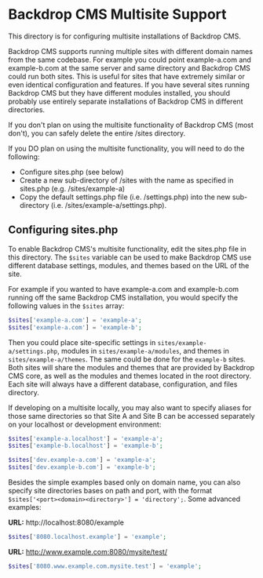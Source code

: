 Backdrop CMS Multisite Support
==============================

This directory is for configuring multisite installations of Backdrop CMS.

Backdrop CMS supports running multiple sites with different domain names from
the same codebase. For example you could point example-a.com and example-b.com
at the same server and same directory and Backdrop CMS could run both sites.
This is useful for sites that have extremely similar or even identical
configuration and features. If you have several sites running Backdrop CMS but
they have different modules installed, you should probably use entirely separate
installations of Backdrop CMS in different directories.

If you don't plan on using the multisite functionality of Backdrop CMS (most
don't), you can safely delete the entire /sites directory.

If you DO plan on using the multisite functionality, you will need to do the
following:

- Configure sites.php (see below)
- Create a new sub-directory of /sites with the name as specified in sites.php
  (e.g. /sites/example-a)
- Copy the default settings.php file (i.e. /settings.php) into the new
  sub-directory (i.e. /sites/example-a/settings.php).

Configuring sites.php
---------------------

To enable Backdrop CMS's multisite functionality, edit the sites.php file in
this directory. The `$sites` variable can be used to make Backdrop CMS use
different database settings, modules, and themes based on the URL of the site.

For example if you wanted to have example-a.com and example-b.com running off
the same Backdrop CMS installation, you would specify the following values in
the `$sites` array:

```php
$sites['example-a.com'] = 'example-a';
$sites['example-a.com'] = 'example-b';
```

Then you could place site-specific settings in `sites/example-a/settings.php`,
modules in `sites/example-a/modules`, and themes in `sites/example-a/themes`.
The same could be done for the `example-b` sites. Both sites will share the
modules and themes that are provided by Backdrop CMS core, as well as the
modules and themes located in the root directory. Each site will always have
a different database, configuration, and files directory.

If developing on a multisite locally, you may also want to specify aliases for
those same directories so that Site A and Site B can be accessed separately on
your localhost or development environment:

```php
$sites['example-a.localhost'] = 'example-a';
$sites['example-b.localhost'] = 'example-b';

$sites['dev.example-a.com'] = 'example-a';
$sites['dev.example-b.com'] = 'example-b';
```

Besides the simple examples based only on domain name, you can also specify site
directories bases on path and port, with the format
`$sites['<port><domain><directory>'] = 'directory';`. Some advanced examples:

**URL:** http://localhost:8080/example
```php
$sites['8080.localhost.example'] = 'example';
```

**URL:** http://www.example.com:8080/mysite/test/
```php
$sites['8080.www.example.com.mysite.test'] = 'example';
```

